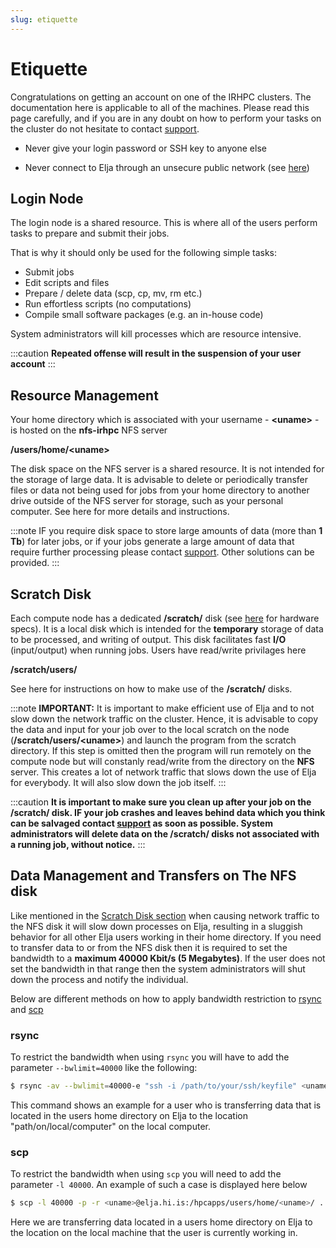 ```yaml
---
slug: etiquette
---
```


# Etiquette

Congratulations on getting an account on one of the IRHPC clusters. The documentation here is applicable to all of the machines. Please read this page carefully, and if you are in any doubt on how to perform your tasks on the cluster do not hesitate to contact [support](mailto:help@hi.is).

- Never give your login password or SSH key to anyone else

- Never connect to Elja through an unsecure public network (see [here](../connecting/01_general.md))


## Login Node

The login node is a shared resource. This is where all of the users perform tasks to prepare and submit their jobs. 

That is why it should only be used for the following simple tasks:
- Submit jobs
- Edit scripts and files
- Prepare / delete data (scp, cp, mv, rm etc.)
- Run effortless scripts (no computations)
- Compile small software packages (e.g. an in-house code)

System administrators will kill processes which are resource intensive.

:::caution
**Repeated offense will result in the suspension of your user account**
:::


## Resource Management

Your home directory which is associated with your username - **<uname\>** - is hosted on the **nfs-irhpc** NFS server 

**/users/home/<uname\>**

The disk space on the NFS server is a shared resource. It is not intended for the storage of large data. It is advisable to delete or periodically transfer files or data not being used for jobs from your home directory to another drive outside of the NFS server for storage, such as your personal computer. See here for more details and instructions.

:::note
IF you require disk space to store large amounts of data (more than **1 Tb**) for later jobs, or if your jobs generate a large amount of data that require further processing please contact [support](mailto:help@hi.is). Other solutions can be provided.
:::

## Scratch Disk

Each compute node has a dedicated **/scratch/** disk (see [here](../hardware/02_specs.md) for hardware specs). It is a local disk which is intended for the **temporary** storage of data to be processed, and writing of output. This disk facilitates fast **I/O** (input/output) when running jobs. Users have read/write privilages here

**/scratch/users/**

See here for instructions on how to make use of the **/scratch/** disks.

:::note
**IMPORTANT:** It is important to make efficient use of Elja and to not slow down the network traffic on the cluster. Hence, it is advisable to copy the data and input for your job over to the local scratch on the node (**/scratch/users/<uname\>**) and launch the program from the scratch directory. If this step is omitted then the program will run remotely on the compute node but will constanly read/write from the directory on the **NFS** server. This creates a lot of network traffic that slows down the use of Elja for everybody. It will also slow down the job itself.
:::

:::caution
**It is important to make sure you clean up after your job on the /scratch/ disk. IF your job crashes and leaves behind data which you think can be salvaged contact [support](mailto:help@hi.is) as soon as possible. System administrators will delete data on the /scratch/ disks not associated with a running job, without notice.**
:::

## Data Management and Transfers on The NFS disk
Like mentioned in the [Scratch Disk section](#scratch-disk) when causing network traffic to the NFS disk it will slow down processes on Elja, resulting in a sluggish behavior for all other Elja users working in their home directory. If you need to transfer data to or from the NFS disk then it is required to set the bandwidth to a **maximum 40000 Kbit/s (5 Megabytes)**. If the user does not set the bandwidth in that range then the system administrators will shut down the process and notify the individual.

Below are different methods on how to apply bandwidth restriction to [rsync](#rsync) and [scp](#scp)

### rsync
To restrict the bandwidth when using  ```rsync``` you will have to add the parameter ```--bwlimit=40000``` like the following:

```bash 
$ rsync -av --bwlimit=40000-e "ssh -i /path/to/your/ssh/keyfile" <uname>@elja.hi.is:/users/home/<uname>/../data /path/on/local/computer/ # -av Archive mode with verbose input
```

This command shows an example for a user who is transferring data that is located in the users home directory on Elja to the location "path/on/local/computer" on the local computer. 

### scp
To restrict the bandwidth when using ```scp``` you will need to add the parameter ```-l 40000```. An example of such a case is displayed here below

```bash
$ scp -l 40000 -p -r <uname>@elja.hi.is:/hpcapps/users/home/<uname>/ .
```
Here we are transferring data located in a users home directory on Elja to the location on the local machine that the user is currently working in. 
